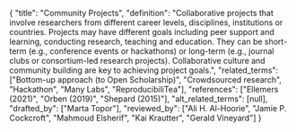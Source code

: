 {
    "title": "Community Projects",
    "definition": "Collaborative projects that involve researchers from different career levels, disciplines, institutions or countries. Projects may have different goals including peer support and learning, conducting research, teaching and education. They can be short-term (e.g., conference events or hackathons) or long-term (e.g., journal clubs or consortium-led research projects). Collaborative culture and community building are key to achieving project goals.",
    "related_terms": ["Bottom-up approach (to Open Scholarship)", "Crowdsourced research", "Hackathon", "Many Labs", "ReproducibiliTea"],
    "references": ["Ellemers (2021)", "Orben (2019)", "Shepard (2015)"],
    "alt_related_terms": [null],
    "drafted_by": ["Marta Topor"],
    "reviewed_by": ["Ali H. Al-Hoorie", "Jamie P. Cockcroft", "Mahmoud Elsherif", "Kai Krautter", "Gerald Vineyard"]
  }

